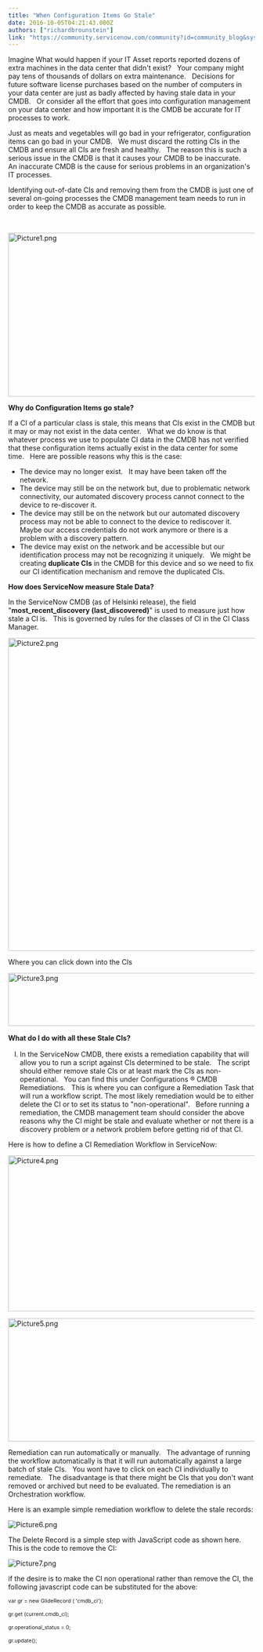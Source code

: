 ```yaml
---
title: "When Configuration Items Go Stale"
date: 2016-10-05T04:21:43.000Z
authors: ["richardbrounstein"]
link: "https://community.servicenow.com/community?id=community_blog&sys_id=f7fca6a5dbd0dbc01dcaf3231f9619fa"
---
```

<p style="margin-bottom: 6.0pt;">Imagine What would happen if your IT Asset reports reported dozens of extra machines in the data center that didn't exist?   Your company might pay tens of thousands of dollars on extra maintenance.   Decisions for future software license purchases based on the number of computers in your data center are just as badly affected by having stale data in your CMDB.   Or consider all the effort that goes into configuration management on your data center and how important it is the CMDB be accurate for IT processes to work.</p><p style="margin-bottom: 6.0pt;">Just as meats and vegetables will go bad in your refrigerator, configuration items can go bad in your CMDB.   We must discard the rotting CIs in the CMDB and ensure all CIs are fresh and healthy.   The reason this is such a serious issue in the CMDB is that it causes your CMDB to be inaccurate.   An inaccurate CMDB is the cause for serious problems in an organization's IT processes.</p><p style="margin-bottom: 6.0pt;">Identifying out-of-date CIs and removing them from the CMDB is just one of several on-going processes the CMDB management team needs to run in order to keep the CMDB as accurate as possible.</p><p style="margin-bottom: 6.0pt;">   </p><p><img  alt="Picture1.png" class="image-1 jive-image" src="34ad108edb985304b322f4621f9619aa.iix" style="width: 620px; height: 334px;"/></p><p></p><p style="margin-bottom: 6.0pt;"><strong>Why do Configuration Items go stale?</strong></p><p style="margin-bottom: 6.0pt;">If a CI of a particular class is stale, this means that CIs exist in the CMDB but it may or may not exist in the data center.   What we do know is that whatever process we use to populate CI data in the CMDB has not verified that these configuration items actually exist in the data center for some time.   Here are possible reasons why this is the case:</p><ul style="list-style-type: disc;"><li>The device may no longer exist.   It may have been taken off the network.</li><li>The device may still be on the network but, due to problematic network connectivity, our automated discovery process cannot connect to the device to re-discover it.</li><li>The device may still be on the network but our automated discovery process may not be able to connect to the device to rediscover it.   Maybe our access credentials do not work anymore or there is a problem with a discovery pattern.</li><li>The device may exist on the network and be accessible but our identification process may not be recognizing it uniquely.   We might be creating <strong>duplicate CIs</strong> in the CMDB for this device and so we need to fix our CI identification mechanism and remove the duplicated CIs.</li></ul><p style="margin-bottom: 6.0pt;"><strong>How does ServiceNow measure Stale Data?</strong></p><p style="margin-bottom: 6.0pt;">In the ServiceNow CMDB (as of Helsinki release), the field "<strong>most_recent_discovery (last_discovered)</strong>" is used to measure just how stale a CI is.   This is governed by rules for the classes of CI in the CI Class Manager.</p><p><img  alt="Picture2.png" class="image-2 jive-image" src="399ab7f5db545fc068c1fb651f96190d.iix" style="width: 620px; height: 638px;"/></p><p>Where you can click down into the CIs</p><p><img  alt="Picture3.png" class="image-3 jive-image" src="a8bd5d46db98d304b322f4621f9619b6.iix" style="width: 620px; height: 108px;"/></p><p style="margin-top: 12.0pt; margin-bottom: 12.0pt;"><strong>What do I do with all these Stale CIs?</strong></p><ol style="list-style-type: upper-roman;"><li>In the ServiceNow CMDB, there exists a remediation capability that will allow you to run a script against CIs determined to be stale.   The script should either remove stale CIs or at least mark the CIs as non-operational.   You can find this under Configurations  ® CMDB Remediations.   This is where you can configure a Remediation Task that will run a workflow script. The most likely remediation would be to either delete the CI or to set its status to "non-operational".   Before running a remediation, the CMDB management team should consider the above reasons why the CI might be stale and evaluate whether or not there is a discovery problem or a network problem before getting rid of that CI.</li></ol><p>Here is how to define a CI Remediation Workflow in ServiceNow:</p><p><img  alt="Picture4.png" class="image-4 jive-image" src="a42cb802db1013043eb27a9e0f96195a.iix" style="width: 620px; height: 318px;"/></p><p><img  alt="Picture5.png" class="image-5 jive-image" src="caf8d44edbd89704ed6af3231f961980.iix" style="width: 620px; height: 251px;"/></p><p>Remediation can run automatically or manually.   The advantage of running the workflow automatically is that it will run automatically against a large batch of stale CIs.   You wont have to click on each CI individually to remediate.   The disadvantage is that there might be CIs that you don't want removed or archived but need to be evaluated. The remediation is an Orchestration workflow.</p><p></p><p>Here is an example simple remediation workflow to delete the stale records:</p><p><img  alt="Picture6.png" class="image-6 jive-image" src="19de373ddb901344e9737a9e0f9619c0.iix" style="width: auto; height: auto;"/> </p><p>The Delete Record is a simple step with JavaScript code as shown here.   This is the code to remove the CI:</p><p> <img  alt="Picture7.png" class="image-7 jive-image" src="bc008d4adb10130468c1fb651f96192d.iix" style="width: auto; height: auto;"/> </p><p>if the desire is to make the CI non operational rather than remove the CI, the following javascript code can be substituted for the above:</p><p></p><p><span style="font-size: 8.0pt;">var gr = new GlideRecord ( 'cmdb_ci');</span></p><p><span style="font-size: 8.0pt;">gr.get (current.cmdb_ci);</span></p><p><span style="font-size: 8.0pt;">gr.operational_status = 0;</span></p><p><span style="font-size: 8.0pt;">gr.update();</span></p>